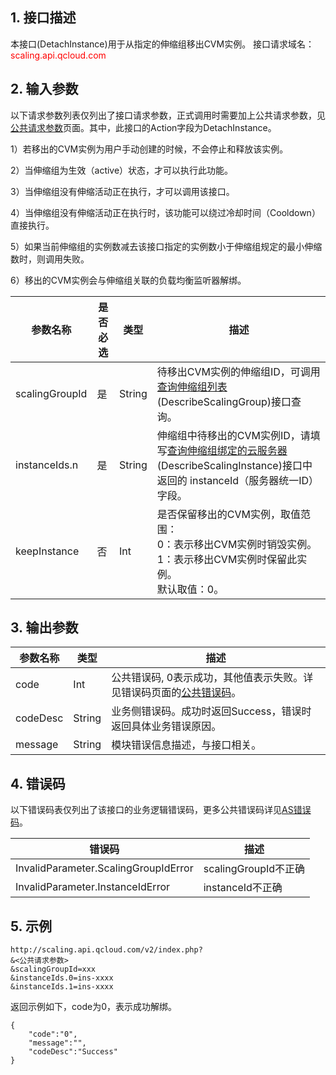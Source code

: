 ## 1. 接口描述

本接口(DetachInstance)用于从指定的伸缩组移出CVM实例。
接口请求域名：<font style="color:red">scaling.api.qcloud.com</font>

## 2. 输入参数

以下请求参数列表仅列出了接口请求参数，正式调用时需要加上公共请求参数，见<a href="/doc/api/372/4153" title="公共请求参数">公共请求参数</a>页面。其中，此接口的Action字段为DetachInstance。

1）若移出的CVM实例为用户手动创建的时候，不会停止和释放该实例。

2）当伸缩组为生效（active）状态，才可以执行此功能。

3）当伸缩组没有伸缩活动正在执行，才可以调用该接口。

4）当伸缩组没有伸缩活动正在执行时，该功能可以绕过冷却时间（Cooldown）直接执行。

5）如果当前伸缩组的实例数减去该接口指定的实例数小于伸缩组规定的最小伸缩数时，则调用失败。

6）移出的CVM实例会与伸缩组关联的负载均衡监听器解绑。

| 参数名称           | 是否必选 | 类型     | 描述                                       |
| -------------- | ---- | ------ | ---------------------------------------- |
| scalingGroupId | 是    | String | 待移出CVM实例的伸缩组ID，可调用<a href="/doc/api/372/查询伸缩组列表" title="查询伸缩组列表">查询伸缩组列表</a>(DescribeScalingGroup)接口查询。 |
| instanceIds.n  | 是    | String | 伸缩组中待移出的CVM实例ID，请填写<a href="/doc/api/372/查询伸缩组绑定的云服务器" title="DescribeScalingInstance">查询伸缩组绑定的云服务器</a>(DescribeScalingInstance)接口中返回的 instanceId（服务器统一ID）字段。 |
| keepInstance   | 否    | Int    | 是否保留移出的CVM实例，取值范围：<br>0：表示移出CVM实例时销毁实例。<br>1：表示移出CVM实例时保留此实例。<br> 默认取值：0。 |

## 3. 输出参数

| 参数名称     | 类型     | 描述                                       |
| -------- | ------ | ---------------------------------------- |
| code     | Int    | 公共错误码, 0表示成功，其他值表示失败。详见错误码页面的<a href="http://tcecqpoc.fsphere.cn/doc/api/372/%E9%94%99%E8%AF%AF%E7%A0%81#1.E3.80.81.E5.85.AC.E5.85.B1.E9.94.99.E8.AF.AF.E7.A0.81" title="公共错误码">公共错误码</a>。 |
| codeDesc | String | 业务侧错误码。成功时返回Success，错误时返回具体业务错误原因。       |
| message  | String | 模块错误信息描述，与接口相关。                          |

## 4. 错误码

以下错误码表仅列出了该接口的业务逻辑错误码，更多公共错误码详见[AS错误码](http://tcecqpoc.fsphere.cn/doc/api/372/4173)。

| 错误码                                  | 描述                |
| ------------------------------------ | ----------------- |
| InvalidParameter.ScalingGroupIdError | scalingGroupId不正确 |
| InvalidParameter.InstanceIdError     | instanceId不正确     |

## 5. 示例

```
http://scaling.api.qcloud.com/v2/index.php?
&<公共请求参数>
&scalingGroupId=xxx
&instanceIds.0=ins-xxxx
&instanceIds.1=ins-xxxx
```

返回示例如下，code为0，表示成功解绑。

```
{
    "code":"0",
    "message":"", 
    "codeDesc":"Success"   
}
```

